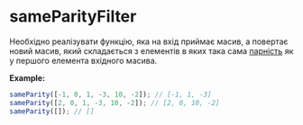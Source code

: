 # sameParityFilter

Необхідно реалізувати функцію, яка на вхід приймає масив, а повертає новий масив, який складається з елементів в
яких така сама [парність](https://uk.wikipedia.org/wiki/%D0%9F%D0%B0%D1%80%D0%BD%D1%96%D1%81%D1%82%D1%8C_(%D0%BC%D0%B0%D1%82%D0%B5%D0%BC%D0%B0%D1%82%D0%B8%D0%BA%D0%B0)) як у першого елемента вхідного масива. 

**Example:**
```js
sameParity([-1, 0, 1, -3, 10, -2]); // [-1, 1, -3]
sameParity([2, 0, 1, -3, 10, -2]); // [2, 0, 10, -2]
sameParity([]); // []
```
